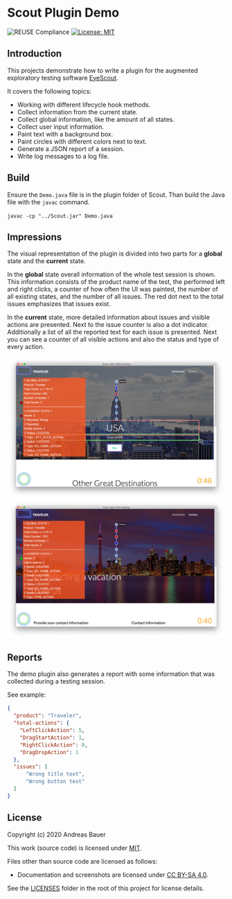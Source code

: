 <!--
SPDX-FileCopyrightText: 2020 Andreas Bauer

SPDX-License-Identifier: CC-BY-SA-4.0
-->
# Scout Plugin Demo
![REUSE Compliance](https://github.com/andreas-bauer/scout-plugin-demo/workflows/REUSE%20Compliance/badge.svg)
[![License: MIT](https://img.shields.io/badge/License-MIT-yellow.svg)](https://opensource.org/licenses/MIT)

## Introduction

This projects demonstrate how to write a plugin for the augmented exploratory testing software 
[EyeScout](https://eyeautomate.com/wp-content/themes/EyeAutomateTheme/resources/eyescout/EyeScoutManual.html).

It covers the following topics:
- Working with different lifecycle hook methods.
- Collect information from the current state.
- Collect global information, like the amount of all states.
- Collect user input information.
- Paint text with a background box.
- Paint circles with different colors next to text.
- Generate a JSON report of a session.
- Write log messages to a log file.

## Build
Ensure the `Demo.java` file is in the plugin folder of Scout.
Than build the Java file with the `javac` command.

`javac -cp "../Scout.jar" Demo.java`

## Impressions

The visual representation of the plugin is divided into two parts for a **global** state and the **current** state. 

In the **global** state overall information of the whole test session is shown. This information consists of the product name of the test, the performed left and right clicks, a counter of how often the UI was painted, the number of all existing states, and the number of all issues.
The red dot next to the total issues emphasizes that issues exist. 

In the **current** state, more detailed information about issues and visible actions are presented. Next to the issue counter is also a dot indicator. Additionally a list of all the reported text for each issue is presented. Next you can see a counter of all visible actions and also the status and type of every action.

![Screenshots with issues in state](./images/screenshot1.png)
![Screenshots without any issues in state](./images/screenshot2.png)

## Reports
The demo plugin also generates a report with some information that was collected during a testing session.

See example: 

```json
{
  "product": "Traveler",
  "total-actions": {
    "LeftClickAction": 5,
    "DragStartAction": 1,
    "RightClickAction": 0,
    "DragDropAction": 1
  },
  "issues": [
      "Wrong title text",
      "Wrong button text"
  ]
}
```

## License

Copyright (c) 2020 Andreas Bauer

This work (source code) is licensed under [MIT](./LICENSES/MIT.txt).

Files other than source code are licensed as follows:
- Documentation and screenshots are licensed under [CC BY-SA 4.0](./LICENSES/CC-BY-SA-4.0.txt).

See the [LICENSES](./LICENSES/) folder in the root of this project for license details.